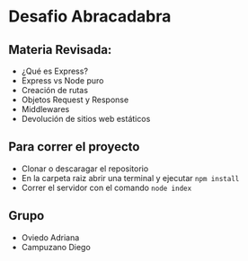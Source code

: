 # Desafio Abracadabra
## Materia Revisada:
- ¿Qué es Express?
- Express vs Node puro
- Creación de rutas
- Objetos Request y Response
- Middlewares
- Devolución de sitios web estáticos
## Para correr el proyecto
- Clonar o descaragar el repositorio
- En la carpeta raiz abrir una terminal y ejecutar `npm install`
- Correr el servidor con el comando `node index`
## Grupo
- Oviedo Adriana 
- Campuzano Diego


